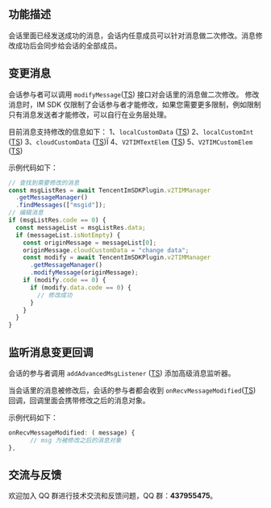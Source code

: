 ## 功能描述

会话里面已经发送成功的消息，会话内任意成员可以针对消息做二次修改。消息修改成功后会同步给会话的全部成员。

## 变更消息

会话参与者可以调用 `modifyMessage`([TS](https://comm.qq.com/im-react-native-doc/classes/MessageManager__________.V2TIMMessageManager.html#modifyMessage)) 接口对会话里的消息做二次修改。
修改消息时，IM SDK 仅限制了会话参与者才能修改，如果您需要更多限制，例如限制只有消息发送者才能修改，可以自行在业务层处理。

目前消息支持修改的信息如下：
1、`localCustomData` ([TS](https://comm.qq.com/im-react-native-doc/interfaces/interface.V2TimMessage.html#localCustomData))
2、`localCustomInt` ([TS](https://comm.qq.com/im-react-native-doc/interfaces/interface.V2TimMessage.html#localCustomInt))
3、`cloudCustomData` ([TS](https://comm.qq.com/im-react-native-doc/interfaces/interface.V2TimMessage.html#cloudCustomData))Ï
4、`V2TIMTextElem` ([TS](https://comm.qq.com/im-react-native-doc/interfaces/interface.V2TimTextElem.html))
5、`V2TIMCustomElem` ([TS](https://comm.qq.com/im-react-native-doc/interfaces/interface.V2TimCustomElem.html))

示例代码如下：

```javascript
// 查找到需要修改的消息
const msgListRes = await TencentImSDKPlugin.v2TIMManager
  .getMessageManager()
  .findMessages(["msgid"]);
// 编辑消息
if (msgListRes.code == 0) {
  const messageList = msgListRes.data;
  if (messageList.isNotEmpty) {
    const originMessage = messageList[0];
    originMessage.cloudCustomData = "change data";
    const modify = await TencentImSDKPlugin.v2TIMManager
      .getMessageManager()
      .modifyMessage(originMessage);
    if (modify.code == 0) {
      if (modify.data.code == 0) {
        // 修改成功
      }
    }
  }
}
```

## 监听消息变更回调

会话的参与者调用 `addAdvancedMsgListener` ([TS](https://comm.qq.com/im-react-native-doc/classes/MessageManager__________.V2TIMMessageManager.html#addAdvancedMsgListener)) 添加高级消息监听器。

当会话里的消息被修改后，会话的参与者都会收到 `onRecvMessageModified`([TS](https://comm.qq.com/im-react-native-doc/interfaces/interface.V2TimAdvancedMsgListener.html#onRecvMessageModified)) 回调，回调里面会携带修改之后的消息对象。

示例代码如下：

```javascript
onRecvMessageModified: ( message) {
      // msg 为被修改之后的消息对象
},
```

## 交流与反馈

欢迎加入 QQ 群进行技术交流和反馈问题，QQ 群：**437955475**。
